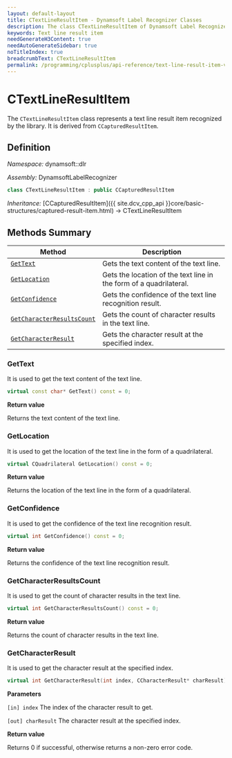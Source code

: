 ```yaml
---
layout: default-layout
title: CTextLineResultItem - Dynamsoft Label Recognizer Classes
description: The class CTextLineResultItem of Dynamsoft Label Recognizer represents a text line result item recognized by a document layout analysis engine.
keywords: Text line result item
needGenerateH3Content: true
needAutoGenerateSidebar: true
noTitleIndex: true
breadcrumbText: CTextLineResultItem
permalink: /programming/cplusplus/api-reference/text-line-result-item-v3.0.20.html
---
```


# CTextLineResultItem

The `CTextLineResultItem` class represents a text line result item recognized by the library. It is derived from `CCapturedResultItem`.

## Definition

*Namespace:* dynamsoft::dlr

*Assembly:* DynamsoftLabelRecognizer

```cpp
class CTextLineResultItem : public CCapturedResultItem
```

*Inheritance:* [CCapturedResultItem]({{ site.dcv_cpp_api }}core/basic-structures/captured-result-item.html) -> CTextLineResultItem

## Methods Summary

| Method               | Description |
|----------------------|-------------|
| [`GetText`](#gettext) | Gets the text content of the text line. |
| [`GetLocation`](#getlocation) | Gets the location of the text line in the form of a quadrilateral. |
| [`GetConfidence`](#getconfidence) | Gets the confidence of the text line recognition result. |
| [`GetCharacterResultsCount`](#getcharacterresultscount) | Gets the count of character results in the text line. |
| [`GetCharacterResult`](#getcharacterresult) | Gets the character result at the specified index. |

### GetText

It is used to get the text content of the text line.

```cpp
virtual const char* GetText() const = 0;
```

**Return value**

Returns the text content of the text line.

### GetLocation

It is used to get the location of the text line in the form of a quadrilateral.

```cpp
virtual CQuadrilateral GetLocation() const = 0;
```

**Return value**

Returns the location of the text line in the form of a quadrilateral.

### GetConfidence

It is used to get the confidence of the text line recognition result.

```cpp
virtual int GetConfidence() const = 0;
```

**Return value**

Returns the confidence of the text line recognition result.

### GetCharacterResultsCount

It is used to get the count of character results in the text line.

```cpp
virtual int GetCharacterResultsCount() const = 0;
```

**Return value**

Returns the count of character results in the text line.

### GetCharacterResult

It is used to get the character result at the specified index.

```cpp
virtual int GetCharacterResult(int index, CCharacterResult* charResult) const = 0;
```

**Parameters**

`[in] index` The index of the character result to get.

`[out] charResult` The character result at the specified index.

**Return value**

Returns 0 if successful, otherwise returns a non-zero error code.
